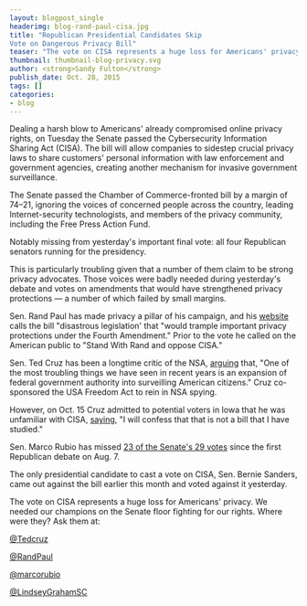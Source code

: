 ```yaml
---
layout: blogpost_single
headerimg: blog-rand-paul-cisa.jpg
title: "Republican Presidential Candidates Skip
Vote on Dangerous Privacy Bill"
teaser: "The vote on CISA represents a huge loss for Americans' privacy."
thumbnail: thumbnail-blog-privacy.svg
author: <strong>Sandy Fulton</strong>
publish_date: Oct. 28, 2015
tags: []
categories:
- blog
---
```

Dealing a harsh blow to Americans' already compromised online privacy rights, on Tuesday the Senate passed the Cybersecurity Information Sharing Act (CISA). The bill will allow companies to sidestep crucial privacy laws to share customers' personal information with law enforcement and government agencies, creating another mechanism for invasive government surveillance. 

The Senate passed the Chamber of Commerce-fronted bill by a margin of 74&ndash;21, ignoring the voices of concerned people across the country, leading Internet-security technologists, and members of the privacy community, including the Free Press Action Fund.

Notably missing from yesterday's important final vote: all four Republican senators running for the presidency. 

This is particularly troubling given that a number of them claim to be strong privacy advocates. Those voices were badly needed during yesterday's debate and votes on amendments that would have strengthened privacy protections &mdash; a number of which failed by small margins.

Sen. Rand Paul has made privacy a pillar of his campaign, and his [website](https://randpaul.com/f/stop-cisa) calls the bill "disastrous legislation' that "would trample important privacy protections under the Fourth Amendment." Prior to the vote he called on the American public to "Stand With Rand and oppose CISA."

Sen. Ted Cruz has been a longtime critic of the NSA, [arguing](http://www.cruz.senate.gov/?p=news&id=1915) that, "One of the most troubling things we have seen in recent years is an expansion of federal government authority into surveilling American citizens." Cruz co-sponsored the USA Freedom Act to rein in NSA spying. 

However, on Oct. 15 Cruz admitted to potential voters in Iowa that he was unfamiliar with CISA, [saying](https://www.facebook.com/internet2016/videos/1505163873142638/), "I will confess that that is not a bill that I have studied."

Sen. Marco Rubio has missed [23 of the Senate's 29 votes](https://www.washingtonpost.com/news/the-fix/wp/2015/10/28/you-are-ripping-us-off-a-florida-paper-calls-for-marco-rubios-resignation/) since the first Republican debate on Aug. 7.

The only presidential candidate to cast a vote on CISA, Sen. Bernie Sanders, came out against the bill earlier this month and voted against it yesterday. 

The vote on CISA represents a huge loss for Americans' privacy. We needed our champions on the Senate floor fighting for our rights. Where were they? Ask them at:

[@Tedcruz](https://twitter.com/tedcruz)

[@RandPaul](https://twitter.com/randpaul)

[@marcorubio](https://twitter.com/marcorubio)

[@LindseyGrahamSC](https://twitter.com/lindseygrahamsc)

